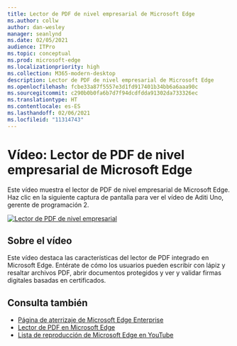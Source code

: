 ```yaml
---
title: Lector de PDF de nivel empresarial de Microsoft Edge
ms.author: collw
author: dan-wesley
manager: seanlynd
ms.date: 02/05/2021
audience: ITPro
ms.topic: conceptual
ms.prod: microsoft-edge
ms.localizationpriority: high
ms.collection: M365-modern-desktop
description: Lector de PDF de nivel empresarial de Microsoft Edge
ms.openlocfilehash: fcbe33a87f5557e3d1fd917401b34bb6a6aaa90c
ms.sourcegitcommit: c290b0b0fa6b7d7f94dcdfdda91302da733326ec
ms.translationtype: HT
ms.contentlocale: es-ES
ms.lasthandoff: 02/06/2021
ms.locfileid: "11314743"
---
```

# Vídeo: Lector de PDF de nivel empresarial de Microsoft Edge

Este vídeo muestra el lector de PDF de nivel empresarial de Microsoft Edge. Haz clic en la siguiente captura de pantalla para ver el vídeo de Aditi Uno, gerente de programación 2.

[![Lector de PDF de nivel empresarial](media/microsoft-edge-video-pdf-reader/0.png)](http://www.youtube.com/watch?v=XWAqNQ0xAcE "Enterprise grade PDF reader")

## Sobre el vídeo

Este vídeo destaca las características del lector de PDF integrado en Microsoft Edge. Entérate de cómo los usuarios pueden escribir con lápiz y resaltar archivos PDF, abrir documentos protegidos y ver y validar firmas digitales basadas en certificados.

## Consulta también

- [Página de aterrizaje de Microsoft Edge Enterprise](https://aka.ms/EdgeEnterprise)
- [Lector de PDF en Microsoft Edge](microsoft-edge-pdf.md)
- [Lista de reproducción de Microsoft Edge en YouTube](https://www.youtube.com/playlist?list=PLXtHYVsvn_b-uXh1tMeYpT-0iD8tD3tFy)
